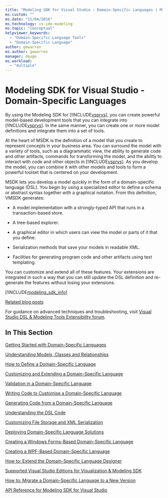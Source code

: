 ```yaml
---
title: "Modeling SDK for Visual Studio - Domain-Specific Languages | Microsoft Docs"
ms.custom: ""
ms.date: "11/04/2016"
ms.technology: vs-ide-modeling
ms.topic: "conceptual"
helpviewer_keywords: 
  - "Domain-Specific Language Tools"
  - "Domain-Specific Language"
author: gewarren
ms.author: gewarren
manager: douge
ms.workload: 
  - "multiple"
---
```

# Modeling SDK for Visual Studio - Domain-Specific Languages
By using the Modeling SDK for [!INCLUDE[vsprvs](../code-quality/includes/vsprvs_md.md)], you can create powerful model-based development tools that you can integrate into [!INCLUDE[vsprvs](../code-quality/includes/vsprvs_md.md)]. In the same manner, you can create one or more model definitions and integrate them into a set of tools.  
  
 At the heart of MSDK is the definition of a model that you create to represent concepts in your business area. You can surround the model with a variety of tools, such as a diagrammatic view, the ability to generate code and other artifacts, commands for transforming the model, and the ability to interact with code and other objects in [!INCLUDE[vsprvs](../code-quality/includes/vsprvs_md.md)]. As you develop the model, you can combine it with other models and tools to form a powerful toolset that is centered on your development.  
  
 MSDK lets you develop a model quickly in the form of a domain-specific language (DSL). You begin by using a specialized editor to define a schema or abstract syntax together with a graphical notation. From this definition, VMSDK generates:  
  
-   A model implementation with a strongly-typed API that runs in a transaction-based store.  
  
-   A tree-based explorer.  
  
-   A graphical editor in which users can view the model or parts of it that you define.  
  
-   Serialization methods that save your models in readable XML.  
  
-   Facilities for generating program code and other artifacts using text templating.  
  
 You can customize and extend all of these features. Your extensions are integrated in such a way that you can still update the DSL definition and re-generate the features without losing your extensions.  
  
[!INCLUDE[modeling_sdk_info](includes/modeling_sdk_info.md)]
 
 [Related blog posts](https://blogs.msdn.microsoft.com/visualstudioalm/tag/code-index/)
  
 For guidance on advanced techniques and troubleshooting, visit [Visual Studio DSL & Modeling Tools Extensibility forum](http://go.microsoft.com/fwlink/?LinkID=186074).  
  
## In This Section  
 [Getting Started with Domain-Specific Languages](../modeling/getting-started-with-domain-specific-languages.md)  
  
 [Understanding Models, Classes and Relationships](../modeling/understanding-models-classes-and-relationships.md)  
  
 [How to Define a Domain-Specific Language](../modeling/how-to-define-a-domain-specific-language.md)  
  
 [Customizing and Extending a Domain-Specific Language](../modeling/customizing-and-extending-a-domain-specific-language.md)  
  
 [Validation in a Domain-Specific Language](../modeling/validation-in-a-domain-specific-language.md)  
  
 [Writing Code to Customise a Domain-Specific Language](../modeling/writing-code-to-customise-a-domain-specific-language.md)  
  
 [Generating Code from a Domain-Specific Language](../modeling/generating-code-from-a-domain-specific-language.md)  
  
 [Understanding the DSL Code](../modeling/understanding-the-dsl-code.md)  
  
 [Customizing File Storage and XML Serialization](../modeling/customizing-file-storage-and-xml-serialization.md)  
  
 [Deploying Domain-Specific Language Solutions](../modeling/deploying-domain-specific-language-solutions.md)  
  
 [Creating a Windows Forms-Based Domain-Specific Language](../modeling/creating-a-windows-forms-based-domain-specific-language.md)  
  
 [Creating a WPF-Based Domain-Specific Language](../modeling/creating-a-wpf-based-domain-specific-language.md)  
  
 [How to: Extend the Domain-Specific Language Designer](../modeling/how-to-extend-the-domain-specific-language-designer.md)  
  
 [Supported Visual Studio Editions for Visualization & Modeling SDK](../modeling/supported-visual-studio-editions-for-visualization-amp-modeling-sdk.md)  
  
 [How to: Migrate a Domain-Specific Language to a New Version](../modeling/how-to-migrate-a-domain-specific-language-to-a-new-version.md)  
  
 [API Reference for Modeling SDK for Visual Studio](../modeling/api-reference-for-modeling-sdk-for-visual-studio.md)

